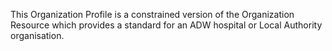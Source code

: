 This Organization Profile is a constrained version of the Organization Resource which provides a standard for an ADW hospital or Local Authority organisation.
